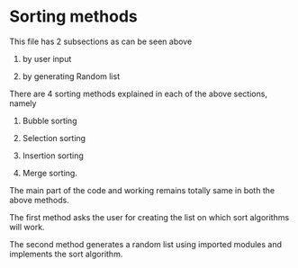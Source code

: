 # **Sorting methods**

This file has 2 subsections as can be seen above

1. by user input

2. by generating Random list

There are 4 sorting methods explained in each of the above sections, namely

1. Bubble sorting

2. Selection sorting

3. Insertion sorting

4. Merge sorting.


The main part of the code and working remains totally same in both the above methods.

The first method asks the user for creating the list on which sort algorithms will work.

The second method generates a random list using imported modules and implements the sort algorithm.
